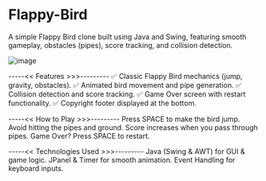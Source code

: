 # Flappy-Bird

A simple Flappy Bird clone built using Java and Swing, featuring smooth gameplay, obstacles (pipes), score tracking, and collision detection.

![image](https://github.com/user-attachments/assets/4e2c6245-55a8-4bc5-8668-1c0ab9612d74)


-----<< Features >>>---------
✅ Classic Flappy Bird mechanics (jump, gravity, obstacles).
✅ Animated bird movement and pipe generation.
✅ Collision detection and score tracking.
✅ Game Over screen with restart functionality.
✅ Copyright footer displayed at the bottom.

-----<< How to Play >>>---------
Press SPACE to make the bird jump.
Avoid hitting the pipes and ground.
Score increases when you pass through pipes.
Game Over? Press SPACE to restart.

-----<< Technologies Used >>>---------
Java (Swing & AWT) for GUI & game logic.
JPanel & Timer for smooth animation.
Event Handling for keyboard inputs.

